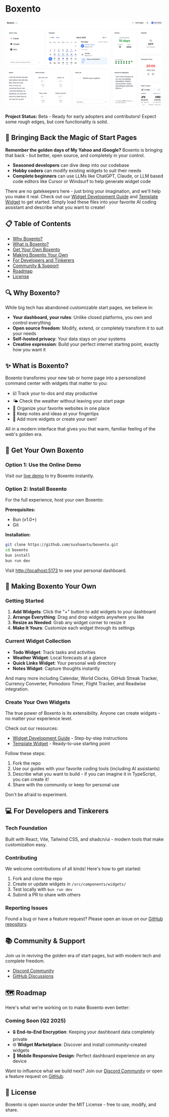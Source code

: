 # Boxento

![Boxento Banner](./public/screenshot.png)

**Project Status:** Beta - Ready for early adopters and contributors! Expect some rough edges, but core functionality is solid.

## 🌟 Bringing Back the Magic of Start Pages

**Remember the golden days of My Yahoo and iGoogle?** Boxento is bringing that back - but better, open source, and completely in your control.

- **Seasoned developers** can dive deep into our codebase
- **Hobby coders** can modify existing widgets to suit their needs
- **Complete beginners** can use LLMs like ChatGPT, Claude, or LLM based code editors like Cursor or Windsurf to help generate widget code

There are no gatekeepers here - just bring your imagination, and we'll help you make it real. Check out our [Widget Development Guide](/docs/widget-development.md) and [Template Widget](/src/components/widgets/TemplateWidget) to get started. Simply load these files into your favorite AI coding assistant and describe what you want to create!

## 📋 Table of Contents
- [Why Boxento?](#-why-boxento)
- [What is Boxento?](#-what-is-boxento)
- [Get Your Own Boxento](#-get-your-own-boxento)
- [Making Boxento Your Own](#-making-boxento-your-own)
- [For Developers and Tinkerers](#-for-developers-and-tinkerers)
- [Community & Support](#-community--support)
- [Roadmap](#️-roadmap)
- [License](#-license)

## 🔍 Why Boxento?

While big tech has abandoned customizable start pages, we believe in:

- **Your dashboard, your rules**: Unlike closed platforms, you own and control everything
- **Open source freedom**: Modify, extend, or completely transform it to suit your needs
- **Self-hosted privacy**: Your data stays on your systems
- **Creative expression**: Build your perfect internet starting point, exactly how you want it

## ✨ What is Boxento?

Boxento transforms your new tab or home page into a personalized command center with widgets that matter to you:

- ☑️ Track your to-dos and stay productive
- 🌤️ Check the weather without leaving your start page
- 🔗 Organize your favorite websites in one place
- 📝 Keep notes and ideas at your fingertips
- 🧩 Add more widgets or create your own!

All in a modern interface that gives you that warm, familiar feeling of the web's golden era.

## 🚀 Get Your Own Boxento

### Option 1: Use the Online Demo

Visit our [live demo](https://boxento.app) to try Boxento instantly.

### Option 2: Install Boxento

For the full experience, host your own Boxento:

**Prerequisites:**
- Bun (v1.0+)
- Git

**Installation:**
```bash
git clone https://github.com/sushaantu/boxento.git
cd boxento
bun install
bun run dev
```

Visit [http://localhost:5173](http://localhost:5173) to see your personal dashboard.

## 📖 Making Boxento Your Own

### Getting Started

1. **Add Widgets**: Click the "+" button to add widgets to your dashboard
2. **Arrange Everything**: Drag and drop widgets anywhere you like
3. **Resize as Needed**: Grab any widget corner to resize it
4. **Make It Yours**: Customize each widget through its settings

### Current Widget Collection

- **Todo Widget**: Track tasks and activities
- **Weather Widget**: Local forecasts at a glance
- **Quick Links Widget**: Your personal web directory
- **Notes Widget**: Capture thoughts instantly

And many more including Calendar, World Clocks, GitHub Streak Tracker, Currency Converter, Pomodoro Timer, Flight Tracker, and Readwise integration.

### Create Your Own Widgets

The true power of Boxento is its extensibility. Anyone can create widgets - no matter your experience level.

Check out our resources:
- [Widget Development Guide](/docs/widget-development.md) - Step-by-step instructions
- [Template Widget](/src/components/widgets/TemplateWidget.tsx) - Ready-to-use starting point

Follow these steps:
1. Fork the repo
2. Use our guides with your favorite coding tools (including AI assistants)
3. Describe what you want to build - if you can imagine it in TypeScript, you can create it!
4. Share with the community or keep for personal use

Don't be afraid to experiment.

## 💻 For Developers and Tinkerers

### Tech Foundation
Built with React, Vite, Tailwind CSS, and shadcn/ui - modern tools that make customization easy.

### Contributing
We welcome contributions of all kinds! Here's how to get started:

1. Fork and clone the repo
2. Create or update widgets in `/src/components/widgets/`
3. Test locally with `bun run dev`
4. Submit a PR to share with others

### Reporting Issues
Found a bug or have a feature request? Please open an issue on our [GitHub repository](https://github.com/sushaantu/boxento/issues).

## 📚 Community & Support

Join us in reviving the golden era of start pages, but with modern tech and complete freedom.

- [Discord Community](https://discord.gg/4NXFScs5rv)
- [GitHub Discussions](https://github.com/sushaantu/boxento/discussions)

## 🗺️ Roadmap

Here's what we're working on to make Boxento even better:

### Coming Soon (Q2 2025)
- 🔒 **End-to-End Encryption**: Keeping your dashboard data completely private
- 🌐 **Widget Marketplace**: Discover and install community-created widgets
- 📱 **Mobile Responsive Design**: Perfect dashboard experience on any device


Want to influence what we build next? Join our [Discord Community](https://discord.gg/4NXFScs5rv) or open a feature request on [GitHub](https://github.com/sushaantu/boxento/issues).

## 📄 License

Boxento is open source under the MIT License - free to use, modify, and share.